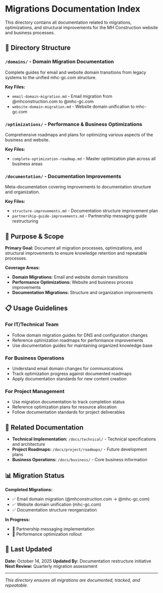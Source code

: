 # Migrations Documentation Index

This directory contains all documentation related to migrations, optimizations, and structural
improvements for the MH Construction website and business processes.

## 📂 Directory Structure

### `/domains/` - Domain Migration Documentation

Complete guides for email and website domain transitions from legacy systems to the unified
mhc-gc.com structure.

**Key Files:**

- `email-domain-migration.md` - Email migration from @mhconstruction.com to @mhc-gc.com
- `website-domain-migration.md` - Website domain unification to mhc-gc.com

### `/optimizations/` - Performance & Business Optimizations

Comprehensive roadmaps and plans for optimizing various aspects of the business and website.

**Key Files:**

- `complete-optimization-roadmap.md` - Master optimization plan across all business areas

### `/documentation/` - Documentation Improvements

Meta-documentation covering improvements to documentation structure and organization.

**Key Files:**

- `structure-improvements.md` - Documentation structure improvement plan
- `partnership-guide-improvements.md` - Partnership messaging guide restructuring

## 🎯 Purpose & Scope

**Primary Goal:** Document all migration processes, optimizations, and structural improvements to
ensure knowledge retention and repeatable processes.

**Coverage Areas:**

- **Domain Migrations:** Email and website domain transitions
- **Performance Optimizations:** Website and business process improvements
- **Documentation Migrations:** Structure and organization improvements

## 📋 Usage Guidelines

### For IT/Technical Team

- Follow domain migration guides for DNS and configuration changes
- Reference optimization roadmaps for performance improvements
- Use documentation guides for maintaining organized knowledge base

### For Business Operations

- Understand email domain changes for communications
- Track optimization progress against documented roadmaps
- Apply documentation standards for new content creation

### For Project Management

- Use migration documentation to track completion status
- Reference optimization plans for resource allocation
- Follow documentation standards for project deliverables

## 🔗 Related Documentation

- **Technical Implementation:** `/docs/technical/` - Technical specifications and architecture
- **Project Roadmaps:** `/docs/project/roadmaps/` - Future development plans
- **Business Operations:** `/docs/business/` - Core business information

## 📊 Migration Status

**Completed Migrations:**

- ✅ Email domain migration (@mhconstruction.com → @mhc-gc.com)
- ✅ Website domain unification (mhc-gc.com)
- ✅ Documentation structure reorganization

**In Progress:**

- 🔄 Partnership messaging implementation
- 🔄 Performance optimization rollout

## 🔄 Last Updated

**Date:** October 14, 2025
**Updated By:** Documentation restructure initiative
**Next Review:** Quarterly migration assessment

---

*This directory ensures all migrations are documented, tracked, and repeatable.*
